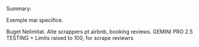 Summary: 

Exemple mai specifice. 

Buget Nelimitat. 
Alte scrappers pt airbnb, booking reviews. GEMINI PRO 2.5 TESTING + Limits raised to 100, for scrape reviewrs